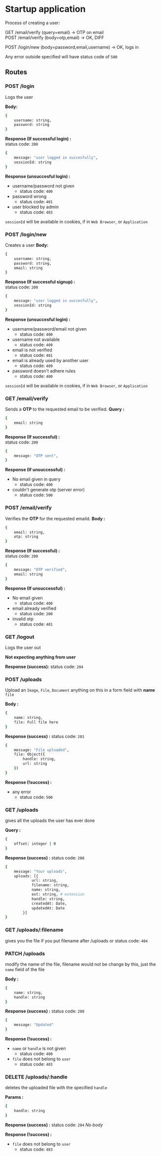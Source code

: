 # Startup application

Process of creating a user:

GET /email/verify (query=email) -> OTP on email\
POST /email/verify (body=otp,email) -> OK, DIFF

POST /login/new (body=password,email,username) -> OK, logs in

Any error outside specified will have status code of `500`

## Routes

### POST /login

Logs the user

**Body:**

```sh
{
    username: string,
    password: string
}
```

**Response (If successful login) :**\
status code: `200`

```sh
{
    message: "user logged in succesfully",
    sessionId: string
}
```

**Response (unsuccesful login) :**

- username/password not given
  - status code: `400`
- password wrong
  - status code: `401`
- user blocked by admin
  - status code: `403`

`sessionId` will be available in cookies, if in `Web Browser`, or `Application`

### POST /login/new

Creates a user
**Body:**

```sh
{
    username: string,
    password: string,
    email: string
}
```

**Response (If successful signup) :**\
status code: `200`

```sh
{
    message: "user logged in succesfully",
    sessionId: string
}
```

**Response (unsuccesful login) :**

- username/password/email not given
  - status code: `400`
- username not available
  - status code: `409`
- email is not verified
  - status code: `401`
- email is already used by another user
  - status code: `409`
- password doesn't adhere rules
  - status code: `400`

`sessionId` will be available in cookies, if in `Web Browser`, or `Application`

### GET /email/verify

Sends a **OTP** to the requested email to be verified.
**Query :**

```sh
{
    email: string
}
```

**Response (If successful) :**\
status code: `200`

```sh
{
    message: "OTP sent",
}
```

**Response (If unsuccessful) :**

- No email given in query
  - status code: `400`
- couldn't generate otp (server error)
  - status code: `500`

### POST /email/verify

Verifies the **OTP** for the requested emaild.
**Body :**

```sh
{
    email: string,
    otp: string
}
```

**Response (If successful) :**\
status code: `200`

```sh
{
    message: "OTP verified",
    email: string
}
```

**Response (If unsuccessful) :**

- No email given
  - status code: `400`
- email already verified
  - status code: `200`
- invalid otp
  - status code: `401`

### GET /logout

Logs the user out

**Not expecting anything from user**

**Response (success):**
status code: `204`

### POST /uploads

Upload an `Image`, `File`, `Document` anything on this in a form field with **name** `file`

**Body :**

```sh
{
    name: string,
    file: Full file here
}
```

**Response (success) :**
status code: `201`

```sh
{
    message: "File uploaded",
    file: Object({
        handle: string,
        url: string
    })
}
```

**Response (!success) :**

- any error
  - status code: `500`

### GET /uploads

gives all the uploads the user has ever done

**Query :**

```sh
{
    offset: integer | 0
}
```

**Response (success) :**
status code: `200`

```sh
{
    message: "Your uploads",
    uploads: [{
            url: string,
            filename: string,
            name: string,
            ext: string, # extension
            handle: string,
            createdAt: Date,
            updatedAt: Date
        }]
}
```

### GET /uploads/:filename

gives you the file if you put filename after /uploads
or status code: `404`

### PATCH /uploads

modify the name of the file, filename would not be change by this, just the `name` field of the file

**Body :**

```sh
{
    name: string,
    handle: string
}
```

**Response (success) :**
status code: `200`

```sh
{
    message: "Updated"
}
```

**Response (!success) :**

- `name` or `handle` is not given
  - status code: `400`
- `file` does not belong to `user`
  - status code: `403`

### DELETE /uploads/:handle

deletes the uploaded file with the specified `handle`

**Params :**

```sh
{
    handle: string
}
```

**Response (success) :**
status code: `204`
_No body_

**Response (!success) :**

- `file` does not belong to `user`
  - status code: `403`
